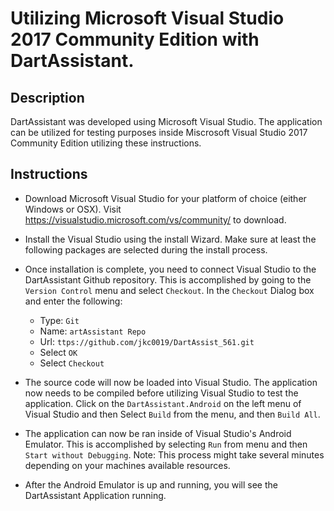 #  Utilizing Microsoft Visual Studio 2017 Community Edition with DartAssistant.

## Description

DartAssistant was developed using Microsoft Visual Studio.  The application can be utilized for testing purposes inside Miscrosoft Visual Studio 2017 Community Edition utilizing these instructions.

## Instructions
* Download Microsoft Visual Studio for your platform of choice (either Windows or OSX).  Visit https://visualstudio.microsoft.com/vs/community/ to download.

* Install the Visual Studio using the install Wizard.  Make sure at least the following packages are selected during the install process.

* Once installation is complete, you need to connect Visual Studio to the DartAssistant Github repository.  This is accomplished by going to the `Version Control` menu and select `Checkout`.  In the `Checkout` Dialog box and enter the following:
  * Type: `Git`
  * Name: `artAssistant Repo`
  * Url: `ttps://github.com/jkc0019/DartAssist_561.git`
  * Select `OK`
  * Select `Checkout`

* The source code will now be loaded into Visual Studio.  The application now needs to be compiled before utilizing Visual Studio to test the application.  Click on the `DartAssistant.Android` on the left menu of Visual Studio and then Select `Build` from the menu, and then `Build All`.  

* The application can now be ran inside of Visual Studio's Android Emulator.  This is accomplished by selecting `Run` from menu and then `Start without Debugging`.  Note: This process might take several minutes depending on your machines available resources.

* After the Android Emulator is up and running, you will see the DartAssistant Application running.
